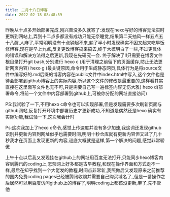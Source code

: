 ```yaml
---
title: 二月十八日博客
date: 2022-02-18 08:48:59
---
```

昨晚从十点多开始部署完成,刚兴奋没多久就寄了:发现在hexo写好的博客无法实时更新到网站上,弄到十二点多都没有成功只能无奈睡觉,结果第二天抽风一样五点五十八醒,人麻了,平常明明没有十点钟起不来,躺了半小时发现确实不困又起来吃早饭修博客,现在是早上九点,反复更改博客搞来搞去,终于大概明白了一些,不过更具体的错误和解决方法得之后更新,我现在先研究一会.
终于解决了!!只需要在博客文件根目录打开git bash,分别进行
hexo c (用于清理之前留下的页面缓存,防止无法更新网页内容)
hexo g (最关键原因,命令用于生成静态网页,具体行为是将source文件中编写好的.md后缀的博客内容在public文件中index.html中写入,这个文件也是待会部署到github博客上的实际内容,所以这个文件的修改是最重要的,这样看其实直接在这里面写文件也无不可,只是需要自己写一遍标签内容无伤大雅)
hexo d(部署命令,将前一个文件中内容部署到github上,可被你分配的网址直接访问)

PS:我试验了一下,不用hexo c命令也可以实现部署,但是发现需要多次刷新页面与github网站,反复打开环境中部署历史才更新成功,不知道是偶然还是hexo 确实有实际功能,我试验一下,这次我会计时

Ps:这次我加上了hexo c命令,感觉上传速度并没有多少加速,我这词还发现github识别并更新内容到网址似乎也需要时间,明明十秒仓库就有更新内容但又过了几十秒我才在页面上发现更新的内容,谜底大概就是这样,第一个解决的问题,感觉非常骄傲

上午十点以后我又发现挂在github上的网址用百度无法打开,只能同步hexo博客内容到腾讯的coding上,怎奈网上好多都是古早教程,和现在操作界面和方式走不一样,最后在知乎找到一个大佬发的教程,时间点非常新,我照做后又发现原来之前推荐的国内免费coding pages已经被腾讯收购并需要自己购买域名了,,但是一番操作之后居然可以用百度访问github上的博客了,明明coding上都该没更新,麻了,先不管他
